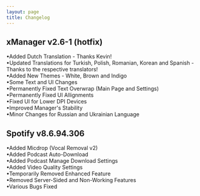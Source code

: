 ```yaml
---
layout: page
title: Changelog
---
```



xManager v2.6-1 (hotfix)
--------------------
•Added Dutch Translation - Thanks Kevin!  
•Updated Translations for Turkish, Polish, Romanian, Korean and Spanish - Thanks to the respective translators!  
•Added New Themes - White, Brown and Indigo  
•Some Text and UI Changes  
•Permanently Fixed Text Overwrap (Main Page and Settings)  
•Permanently Fixed UI Allignments  
•Fixed UI for Lower DPI Devices  
•Improved Manager's Stability  
•Minor Changes for Russian and Ukrainian Language  

Spotify v8.6.94.306
--------------------  
•Added Micdrop (Vocal Removal v2)  
•Added Podcast Auto-Download  
•Added Podcast Manage Download Settings  
•Added Video Quality Settings  
•Temporarily Removed Enhanced Feature  
•Removed Server-Sided and Non-Working Features  
•Various Bugs Fixed  
